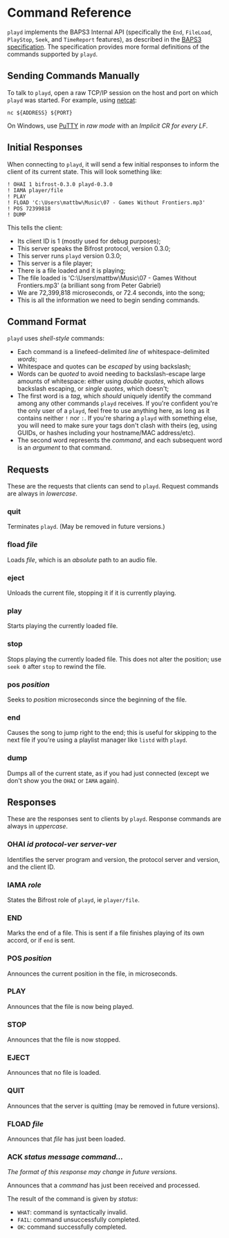 # Command Reference

`playd` implements the BAPS3 Internal API (specifically the `End`, `FileLoad`,
`PlayStop`, `Seek`, and `TimeReport` features), as described in the [BAPS3
specification][].  The specification provides more formal definitions of the
commands supported by `playd`.

## Sending Commands Manually

To talk to `playd`, open a raw TCP/IP session on the host and port on which
`playd` was started.  For example, using [netcat][]:

    nc ${ADDRESS} ${PORT}

On Windows, use [PuTTY][] in _raw mode_ with an _Implicit CR for every LF_.

## Initial Responses

When connecting to `playd`, it will send a few initial responses to inform
the client of its current state.  This will look something like:

    ! OHAI 1 bifrost-0.3.0 playd-0.3.0
    ! IAMA player/file
    ! PLAY
    ! FLOAD 'C:\Users\mattbw\Music\07 - Games Without Frontiers.mp3'
    ! POS 72399818
    ! DUMP

This tells the client:

* Its client ID is 1 (mostly used for debug purposes);
* This server speaks the Bifrost protocol, version 0.3.0;
* This server runs `playd` version 0.3.0;
* This server is a file player;
* There is a file loaded and it is playing;
* The file loaded is 'C:\Users\mattbw\Music\07 - Games Without Frontiers.mp3'
  (a brilliant song from Peter Gabriel)
* We are 72,399,818 microseconds, or 72.4 seconds, into the song;
* This is all the information we need to begin sending commands.

## Command Format

`playd` uses _shell-style_ commands:

* Each command is a linefeed-delimited _line_ of whitespace-delimited _words_;
* Whitespace and quotes can be _escaped_ by using backslash;
* Words can be _quoted_ to avoid needing to backslash-escape large amounts of
  whitespace: either using _double quotes_, which allows backslash escaping, or
  _single quotes_, which doesn't;
* The first word is a _tag_, which _should_ uniquely identify the command among
  any other commands `playd` receives.  If you're confident you're the only
  user of a `playd`, feel free to use anything here, as long as it contains
  neither `!` nor `:`.  If you're sharing a `playd` with something else, you
  will need to make sure your tags don't clash with theirs (eg, using GUIDs, or
  hashes including your hostname/MAC address/etc).
* The second word represents the _command_, and each subsequent word is an
  _argument_ to that command.

## Requests

These are the requests that clients can send to `playd`.  Request commands are
always in _lowercase_.

### quit

Terminates `playd`.  (May be removed in future versions.)

### fload _file_

Loads _file_, which is an _absolute_ path to an audio file.

### eject

Unloads the current file, stopping it if it is currently playing.

### play

Starts playing the currently loaded file.

### stop

Stops playing the currently loaded file.  This does not alter the position;
use `seek 0` after `stop` to rewind the file.

### pos _position_

Seeks to _position_ microseconds since the beginning of the file.

### end

Causes the song to jump right to the end; this is useful for skipping to the
next file if you're using a playlist manager like `listd` with `playd`.

### dump

Dumps all of the current state, as if you had just connected (except we don't
show you the `OHAI` or `IAMA` again).

## Responses

These are the responses sent to clients by `playd`.  Response commands are
always in _uppercase_.

### OHAI _id_ _protocol-ver_ _server-ver_

Identifies the server program and version, the protocol server and version, and
the client ID.

### IAMA _role_

States the Bifrost role of `playd`, ie `player/file`.

### END

Marks the end of a file.  This is sent if a file finishes playing of its own
accord, or if `end` is sent.

### POS _position_

Announces the current position in the file, in microseconds.

### PLAY

Announces that the file is now being played.

### STOP

Announces that the file is now stopped.

### EJECT

Announces that no file is loaded.

### QUIT

Announces that the server is quitting (may be removed in future versions).

### FLOAD _file_

Announces that _file_ has just been loaded.

### ACK _status_ _message_ _command..._

_The format of this response may change in future versions._

Announces that a _command_ has just been received and processed.

The result of the command is given by _status_:

* `WHAT`: command is syntactically invalid.
* `FAIL`: command unsuccessfully completed.
* `OK`:  command successfully completed.

[BAPS3 specification]: https://UniversityRadioYork.github.io/baps3-spec
[PuTTY]:               http://www.chiark.greenend.org.uk/~sgtatham/putty/
[netcat]:              http://nc110.sourceforge.net/
